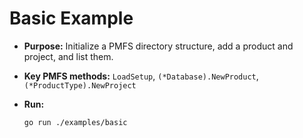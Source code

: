 # Basic Example

- **Purpose:** Initialize a PMFS directory structure, add a product and project, and list them.

- **Key PMFS methods:** `LoadSetup`, `(*Database).NewProduct`, `(*ProductType).NewProject`

- **Run:**
  ```bash
  go run ./examples/basic
  ```
